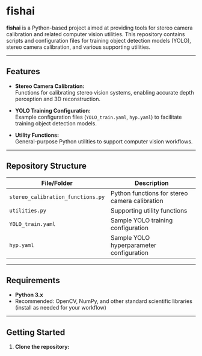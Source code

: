 # fishai

**fishai** is a Python-based project aimed at providing tools for stereo camera calibration and related computer vision utilities. This repository contains scripts and configuration files for training object detection models (YOLO), stereo camera calibration, and various supporting utilities.

---

## Features

- **Stereo Camera Calibration:**  
  Functions for calibrating stereo vision systems, enabling accurate depth perception and 3D reconstruction.

- **YOLO Training Configuration:**  
  Example configuration files (`YOLO_train.yaml`, `hyp.yaml`) to facilitate training object detection models.

- **Utility Functions:**  
  General-purpose Python utilities to support computer vision workflows.

---

## Repository Structure

| File/Folder                    | Description                                      |
|------------------------------- |--------------------------------------------------|
| `stereo_calibration_functions.py` | Python functions for stereo camera calibration   |
| `utilities.py`                   | Supporting utility functions                     |
| `YOLO_train.yaml`                | Sample YOLO training configuration               |
| `hyp.yaml`                       | Sample YOLO hyperparameter configuration         |

---

## Requirements

- **Python 3.x**  
- Recommended: OpenCV, NumPy, and other standard scientific libraries (install as needed for your workflow)

---

## Getting Started

1. **Clone the repository:**
